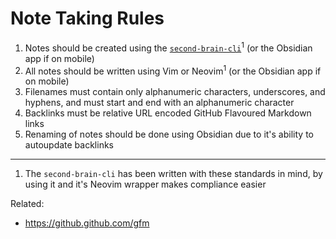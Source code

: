 # Note Taking Rules

1. Notes should be created using the
   [`second-brain-cli`](https://github.com/aadam-ali/second-brain-cli)<sup>1</sup>
   (or the Obsidian app if on mobile)
2. All notes should be written using Vim or Neovim<sup>1</sup> (or the Obsidian app
   if on mobile)
3. Filenames must contain only alphanumeric characters, underscores, and
   hyphens, and must start and end with an alphanumeric character
4. Backlinks must be relative URL encoded GitHub Flavoured Markdown
   links
5. Renaming of notes should be done using Obsidian due to it's ability
   to autoupdate backlinks

---

1. The `second-brain-cli` has been written with these standards in mind,
   by using it and it's Neovim wrapper makes compliance easier

Related:
  * <https://github.github.com/gfm>
